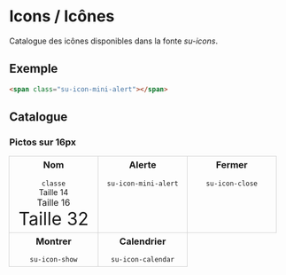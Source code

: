 # Icons / Icônes

Catalogue des icônes disponibles dans la fonte *su-icons*.


<!-- STORY -->

## Exemple
```html
<span class="su-icon-mini-alert"></span>
```
<span class="su-icon-mini-alert"></span>

## Catalogue

<style type="text/css">
	.catalogue-icones {
		display: flex;
		flex-wrap: wrap;
	}
	.icone {
		border: 1px solid #d4d4d4;
		margin: -1px 0 0 -1px;
		text-align: center;
		min-width: 150px;
		padding: 5px;
	}
	.icone h3 {
		margin-top: 0 !important;
	}
</style>

### Pictos sur 16px

<div class="catalogue-icones">
	<div class="icone">
		<h3>Nom</h3>
		<code>classe</code>
		<div style="font-size: 14px">Taille 14</div>
		<div style="font-size: 16px">Taille 16</div>
		<div style="font-size: 32px">Taille 32</div>
	</div>
	<div class="icone">
		<h3>Alerte</h3>
		<code>su-icon-mini-alert</code>
		<div style="font-size: 14px"><span class="su-icon-mini-alert"></span></div>
		<div style="font-size: 16px"><span class="su-icon-mini-alert"></span></div>
		<div style="font-size: 32px"><span class="su-icon-mini-alert"></span></div>
	</div>
	<div class="icone">
		<h3>Fermer</h3>
		<code>su-icon-close</code>
		<div style="font-size: 14px"><span class="su-icon-close"></span></div>
		<div style="font-size: 16px"><span class="su-icon-close"></span></div>
		<div style="font-size: 32px"><span class="su-icon-close"></span></div>
	</div>
	<div class="icone">
		<h3>Montrer</h3>
		<code>su-icon-show</code>
		<div style="font-size: 14px"><span class="su-icon-show"></span></div>
		<div style="font-size: 16px"><span class="su-icon-show"></span></div>
		<div style="font-size: 32px"><span class="su-icon-show"></span></div>
	</div>
	<div class="icone">
		<h3>Calendrier</h3>
		<code>su-icon-calendar</code>
		<div style="font-size: 14px"><span class="su-icon-calendar"></span></div>
		<div style="font-size: 16px"><span class="su-icon-calendar"></span></div>
		<div style="font-size: 32px"><span class="su-icon-calendar"></span></div>
	</div>
</div>
